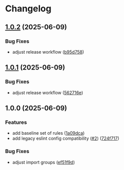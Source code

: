 # Changelog

## [1.0.2](https://github.com/VAEES/eslint-config/compare/v1.0.1...v1.0.2) (2025-06-09)


### Bug Fixes

* adjust release workflow ([b95d758](https://github.com/VAEES/eslint-config/commit/b95d7580bfe798d848f91f27907d4bcc9ccae84f))

## [1.0.1](https://github.com/VAEES/eslint-config/compare/v1.0.0...v1.0.1) (2025-06-09)


### Bug Fixes

* adjust release workflow ([562716e](https://github.com/VAEES/eslint-config/commit/562716ee3aa81e39538656ac7b2c3d3a9ed7d56b))

## 1.0.0 (2025-06-09)


### Features

* add baseline set of rules ([1a09dca](https://github.com/VAEES/eslint-config/commit/1a09dca65194f01abffbf2dd39c3ad88526968fc))
* add legacy eslint config compatibility ([#2](https://github.com/VAEES/eslint-config/issues/2)) ([724f717](https://github.com/VAEES/eslint-config/commit/724f7176e2017ca7fd51a2895c4cdf48acb7269f))


### Bug Fixes

* adjust import groups ([ef51f9d](https://github.com/VAEES/eslint-config/commit/ef51f9d495ece56c9876af6dc6f5079efbc24829))
